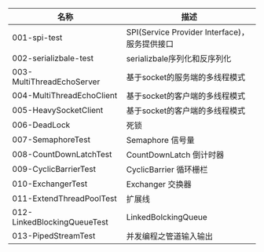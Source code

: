 |名称|描述|
|---|------|
|001-spi-test|SPI(Service Provider Interface)，服务提供接口|
|002-serializbale-test|serializbale序列化和反序列化|
|003-MultiThreadEchoServer|基于socket的服务端的多线程模式|
|004-MultiThreadEchoClient|基于socket的客户端的多线程模式|
|005-HeavySocketClient|基于socket的客户端的多线程模式|
|006-DeadLock|死锁|
|007-SemaphoreTest|Semaphore 信号量|
|008-CountDownLatchTest|CountDownLatch 倒计时器|
|009-CyclicBarrierTest|CyclicBarrier 循环栅栏|
|010-ExchangerTest|Exchanger 交换器|
|011-ExtendThreadPoolTest|扩展线
|012-LinkedBlockingQueueTest|LinkedBolckingQueue|
|013-PipedStreamTest|并发编程之管道输入输出|